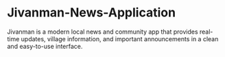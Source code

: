 # Jivanman-News-Application
Jivanman is a modern local news and community app that provides real-time updates, village information, and important announcements in a clean and easy-to-use interface.
